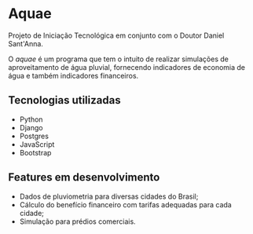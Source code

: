 # Aquae

Projeto de Iniciação Tecnológica em conjunto com o Doutor Daniel Sant'Anna.

O <i>aquae</i> é um programa que tem o intuito de realizar simulações de aproveitamento de água pluvial, fornecendo indicadores de economia de água e também indicadores financeiros.

## Tecnologias utilizadas

- Python
- Django
- Postgres
- JavaScript
- Bootstrap

## Features em desenvolvimento

- Dados de pluviometria para diversas cidades do Brasil;
- Cálculo do benefício financeiro com tarifas adequadas para cada cidade;
- Simulação para prédios comerciais.
